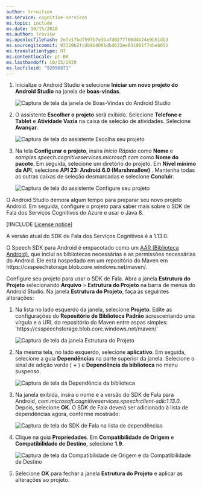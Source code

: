 ```yaml
---
author: trrwilson
ms.service: cognitive-services
ms.topic: include
ms.date: 10/15/2020
ms.author: travisw
ms.openlocfilehash: 2efe17bdf597b7e3ba7d0277f06d4b24e9b51db3
ms.sourcegitcommit: 93329b2fcdb9b4091dbd632ee031801f74beb05b
ms.translationtype: HT
ms.contentlocale: pt-BR
ms.lasthandoff: 10/15/2020
ms.locfileid: "92096871"
---
```

1. Inicialize o Android Studio e selecione **Iniciar um novo projeto do Android Studio** na janela de **boas-vindas**.

    ![Captura de tela da janela de Boas-Vindas do Android Studio](../articles/cognitive-services/Speech-Service/media/sdk/qs-java-android-01-start-new-android-studio-project.png)

1. O assistente **Escolher o projeto** será exibido. Selecione **Telefone e Tablet** e **Atividade Vazia** na caixa de seleção de atividades. Selecione **Avançar**.

   ![Captura de tela do assistente Escolha seu projeto](../articles/cognitive-services/Speech-Service/media/sdk/qs-java-android-02-target-android-devices.png)

1. Na tela **Configurar o projeto**, insira *Início Rápido* como **Nome** e *samples.speech.cognitiveservices.microsoft.com* como **Nome do pacote**. Em seguida, selecione um diretório do projeto. Em **Nível mínimo da API**, selecione **API 23: Android 6.0 (Marshmallow)** . Mantenha todas as outras caixas de seleção desmarcadas e selecione **Concluir**.

   ![Captura de tela do assistente Configure seu projeto](../articles/cognitive-services/Speech-Service/media/sdk/qs-java-android-03-create-android-project.png)

O Android Studio demora algum tempo para preparar seu novo projeto Android. Em seguida, configure o projeto para saber mais sobre o SDK de Fala dos Serviços Cognitivos do Azure e usar o Java 8.

[!INCLUDE [License notice](cognitive-services-speech-service-license-notice.md)]

A versão atual do SDK de Fala dos Serviços Cognitivos é a 1.13.0.

O Speech SDK para Android é empacotado como um [AAR (Biblioteca Android)](https://developer.android.com/studio/projects/android-library), que inclui as bibliotecas necessárias e as permissões necessárias do Android.
Ele está hospedado em um repositório do Maven em https:\//csspeechstorage.blob.core.windows.net/maven/.

Configure seu projeto para usar o SDK de Fala. Abra a janela **Estrutura do Projeto** selecionando **Arquivo** > **Estrutura do Projeto** na barra de menus do Android Studio. Na janela **Estrutura do Projeto**, faça as seguintes alterações:

1. Na lista no lado esquerdo da janela, selecione **Projeto**. Edite as configurações do **Repositório de Biblioteca Padrão** acrescentando uma vírgula e a URL do repositório do Maven entre aspas simples: 'https:\//csspeechstorage.blob.core.windows.net/maven/'

   ![Captura de tela da janela Estrutura do Projeto](../articles/cognitive-services/Speech-Service/media/sdk/qs-java-android-06-add-maven-repository.png)

1. Na mesma tela, no lado esquerdo, selecione **aplicativo**. Em seguida, selecione a guia **Dependências** na parte superior da janela. Selecione o sinal de adição verde ( **+** ) e **Dependência da biblioteca** no menu suspenso.

   ![Captura de tela da Dependência da biblioteca](../articles/cognitive-services/Speech-Service/media/sdk/qs-java-android-07-add-module-dependency.png)

1. Na janela exibida, insira o nome e a versão do SDK de Fala para Android, *com.microsoft.cognitiveservices.speech:client-sdk:1.13.0*. Depois, selecione **OK**.
   O SDK de Fala deverá ser adicionado à lista de dependências agora, conforme mostrado:

   ![Captura de tela do SDK de Fala na lista de dependências](../articles/cognitive-services/Speech-Service/media/sdk/qs-java-android-08-dependency-added-1.0.0.png)

1. Clique na guia **Propriedades**. Em **Compatibilidade de Origem** e **Compatibilidade de Destino**, selecione **1.9**.

   ![Captura de tela da Compatibilidade de Origem e da Compatibilidade de Destino](../articles/cognitive-services/Speech-Service/media/sdk/qs-java-android-09-dependency-added.png)

1. Selecione **OK** para fechar a janela **Estrutura do Projeto** e aplicar as alterações ao projeto.
